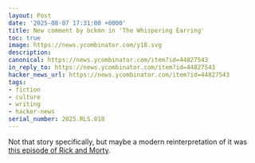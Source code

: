 ```yaml
---
layout: Post
date: '2025-08-07 17:31:00 +0000'
title: New comment by bckmn in 'The Whispering Earring'
toc: true
image: https://news.ycombinator.com/y18.svg
description:
canonical: https://news.ycombinator.com/item?id=44827543
in_reply_to: https://news.ycombinator.com/item?id=44827543
hacker_news_url: https://news.ycombinator.com/item?id=44827543
tags:
- fiction
- culture
- writing
- hacker-news
serial_number: 2025.RLS.018
---
```

Not that story specifically, but maybe a modern reinterpretation of it was [this episode of Rick and Morty](https://rickandmorty.fandom.com/wiki/Death_Crystal).
